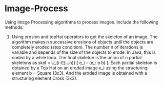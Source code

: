 # Image-Process
Using Image Processing algorithms to process images. Include the following methods:

1. Using erosion and topHat operators to get the skeleton of an image. 
  The algorithm makes n successive erosions of objects until the objects are completely eroded (stop condition). The number n of iterations is variable and depends of the size of the objects to erode. In Java, this is coded by a while loop.
  The final skeleton is the union of n partial skeletons as skel = U_{i ∈[…n]} [ e_i - (e_i ο b) ]. Each partial skeleton is obtained by a Top Hat on an eroded image e_i using the structuring element b = Square (3x3). And the eroded image is obtained with a structuring element Cross (3x3).
